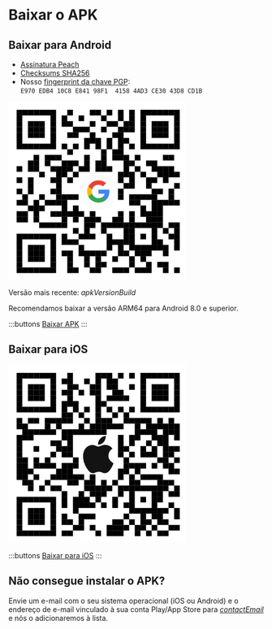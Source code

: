 # Baixar o APK

## Baixar para Android

- [Assinatura Peach]($apkSignaturesUrl$)
- [Checksums SHA256]($apkChecksumsUrl$)
- Nosso [fingerprint da chave PGP](https://keys.openpgp.org/vks/v1/by-fingerprint/E970EDB410C8E84198F141584AD3CE3043D8CD1B):<br>
  `E970 EDB4 10C8 E841 98F1  4158 4AD3 CE30 43D8 CD1B`

<img src="/icons/qrcode_android.png" width="350">

Versão mais recente: $apkVersionBuild$

Recomendamos baixar a versão ARM64 para Android 8.0 e superior.

:::buttons
[Baixar APK]($apkUrl$)
:::

## Baixar para iOS

<img src="/icons/qrcode_apple.png" width="350">

:::buttons
[Baixar para iOS](https://testflight.apple.com/join/wfSPFEWG)
:::

## Não consegue instalar o APK?

Envie um e-mail com o seu sistema operacional (iOS ou Android) e o endereço de e-mail vinculado à sua conta Play/App Store para
[$contactEmail$](mailto:$contactEmail$) e nós o adicionaremos à lista.
